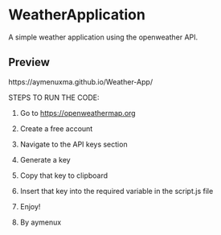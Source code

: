 # WeatherApplication
A simple weather application using the openweather API.

<h2>Preview</h2>
https://aymenuxma.github.io/Weather-App/


STEPS TO RUN THE CODE: 
1. Go to https://openweathermap.org
2. Create a free account
3. Navigate to the API keys section
4. Generate a key
5. Copy that key to clipboard
6. Insert that key into the required variable in the script.js file
7. Enjoy!

8. By aymenux
